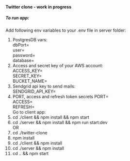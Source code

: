 #### Twitter clone - work in progress

##### To run app:

Add following env variables to your .env file in server folder:

1. PostgresDB vars:  
   dbPort=  
   user=  
   password=  
   database=
2. Access and secret key of your AWS account:  
   ACCESS_KEY=  
   SECRET_KEY=  
   BUCKET_NAME=
3. Sendgrid api key to send mails:  
   SENDGRID_API_KEY=
4. PORT, access and refresh token secrets
   PORT=  
   ACCESS=  
   REFRESH=  
   Go to client app:
5. cd ./client && npm install && npm start
6. cd ./server && npm install && npm run start:dev  
   OR
7. cd ./twitter-clone
8. npm install
9. cd ./client && npm install
10. cd ./server && npm install
11. cd .. && npm start
